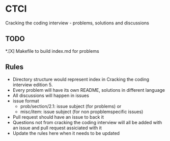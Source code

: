 # CTCI
Cracking the coding interview - problems, solutions and discussions


## TODO
*.[X] Makefile to build index.md for problems

## Rules
* Directory structure would represent index in Cracking the coding interview edition 5. 
* Every problem  will have its own README, solutions in different language
* All discussions will happen in issues
* issue format 
  - prob/section/2.1:  issue subject (for problems) or  
  - misc/item: issue subject (for non propblemspecific issues)
* Pull request should have an issue to back it
* Questions not from cracking the coding interview will all be added with an issue and pull request assiciated with it
* Update the rules here when it needs to be updated 

